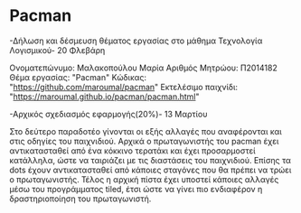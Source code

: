 # Pacman

-Δήλωση και δέσμευση θέματος εργασίας στο μάθημα Τεχνολογία Λογισμικού- 20 Φλεβάρη

Ονοματεπώνυμο: Μαλακοπούλου Μαρία
Αριθμός Μητρώου: Π2014182
Θέμα εργασίας: "Pacman"
Κώδικας: "https://github.com/maroumal/pacman"
Εκτελέσιμο παιχνίδι: "https://maroumal.github.io/pacman/pacman.html"


-Αρχικός σχεδιασμός εφαρμογής(20%)- 13 Μαρτίου

Στο δεύτερο παραδοτέο γίνονται οι εξής αλλαγές που αναφέρονται και στις οδηγίες του παιχνιδιού. Αρχικά ο πρωταγωνιστής του pacman έχει αντικατασταθεί από ένα κόκκινο τερατάκι και έχει προσαρμοστεί κατάλληλα, ώστε να ταιριάζει με τις διαστάσεις του παιχνιδιού. Επίσης τα dots έχουν αντικατασταθεί από κάποιες σταγόνες που θα πρέπει να τρώει ο πρωταγωνιστής. Τέλος η αρχική πίστα έχει υποστεί κάποιες αλλαγές μέσω του προγράμματος tiled, έτσι ώστε να γίνει πιο ενδιαφέρον η δραστηριοποίηση του πρωταγωνιστή.

